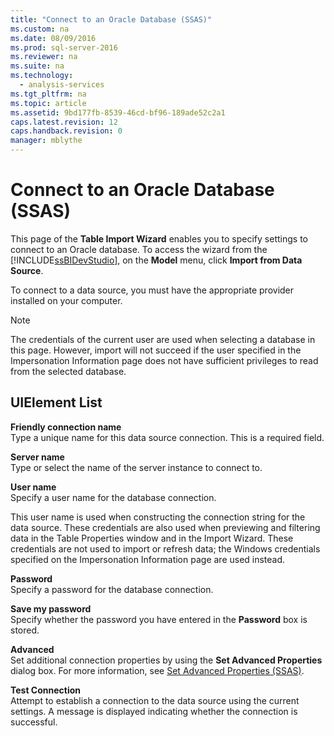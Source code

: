 ```yaml
---
title: "Connect to an Oracle Database (SSAS)"
ms.custom: na
ms.date: 08/09/2016
ms.prod: sql-server-2016
ms.reviewer: na
ms.suite: na
ms.technology: 
  - analysis-services
ms.tgt_pltfrm: na
ms.topic: article
ms.assetid: 9bd177fb-8539-46cd-bf96-189ade52c2a1
caps.latest.revision: 12
caps.handback.revision: 0
manager: mblythe
---
```

# Connect to an Oracle Database (SSAS)
This page of the **Table Import Wizard** enables you to specify settings to connect to an Oracle database. To access the wizard from the [!INCLUDE[ssBIDevStudio](../../Topics/TopicNameContainA/tokens/ssBIDevStudio_md.md)], on the **Model** menu, click **Import from Data Source**.  
  
 To connect to a data source, you must have the appropriate provider installed on your computer.  
  
> [!NOTE]  
>  The credentials of the current user are used when selecting a database in this page. However, import will not succeed if the user specified in the Impersonation Information page does not have sufficient privileges to read from the selected database.  
  
## UIElement List  
 **Friendly connection name**  
 Type a unique name for this data source connection. This is a required field.  
  
 **Server name**  
 Type or select the name of the server instance to connect to.  
  
 **User name**  
 Specify a user name for the database connection.  
  
 This user name is used when constructing the connection string for the data source. These credentials are also used when previewing and filtering data in the Table Properties window and in the Import Wizard. These credentials are not used to import or refresh data; the Windows credentials specified on the Impersonation Information page are used instead.  
  
 **Password**  
 Specify a password for the database connection.  
  
 **Save my password**  
 Specify whether the password you have entered in the **Password** box is stored.  
  
 **Advanced**  
 Set additional connection properties by using the **Set Advanced Properties** dialog box. For more information, see [Set Advanced Properties (SSAS)](../../Topics/TopicNameNotContainA/Set-Advanced-Properties--SSAS-.md).  
  
 **Test Connection**  
 Attempt to establish a connection to the data source using the current settings. A message is displayed indicating whether the connection is successful.